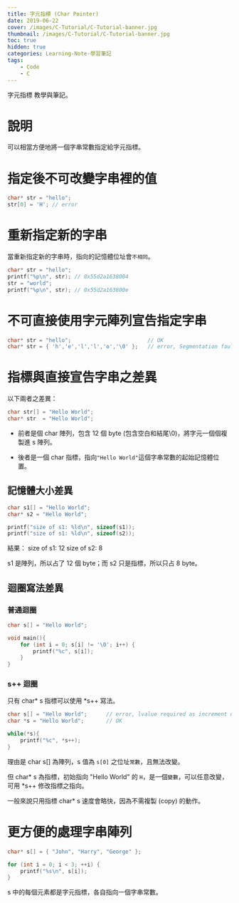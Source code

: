```yaml
---
title: 字元指標 (Char Pointer)
date: 2019-06-22
cover: /images/C-Tutorial/C-Tutorial-banner.jpg
thumbnail: /images/C-Tutorial/C-Tutorial-banner.jpg
toc: true
hidden: true
categories: Learning-Note-學習筆記
tags:
    - Code
    - C
---
```


字元指標 教學與筆記。

<!-- more -->

# 說明
可以相當方便地將一個字串常數指定給字元指標。

# 指定後不可改變字串裡的值

```cpp
char* str = "hello";
str[0] = 'H'; // error
```

# 重新指定新的字串

當重新指定新的字串時，指向的記憶體位址會`不相同`。

```cpp
char* str = "hello";
printf("%p\n", str); // 0x55d2a1638004
str = "world";
printf("%p\n", str); // 0x55d2a163800e
```

# 不可直接使用字元陣列宣告指定字串

```cpp
char* str = "hello";                        // OK
char* str = { 'h','e','l','l','o','\0' };   // error, Segmentation fault (core dumped)
```

# 指標與直接宣告字串之差異

以下兩者之差異：

```cpp
char str[] = "Hello World";
char* str  = "Hello World";
```

* 前者是個 char 陣列，包含 12 個 byte (包含空白和結尾\0)，將字元一個個複製進 s 陣列。

* 後者是一個 char 指標，指向`"Hello World"`這個字串常數的起始記憶體位置。

## 記憶體大小差異

```cpp
char s1[] = "Hello World";
char* s2 = "Hello World";

printf("size of s1: %ld\n", sizeof(s1));
printf("size of s1: %ld\n", sizeof(s2));
```

結果：
size of s1: 12
size of s2: 8

s1 是陣列，所以占了 12 個 byte；而 s2 只是指標，所以只占 8 byte。

## 迴圈寫法差異

### 普通迴圈
```cpp
char s[] = "Hello World";

void main(){
    for (int i = 0; s[i] != '\0'; i++) {
        printf("%c", s[i]);
    }
}
```

### s++ 迴圈
只有 char\* s 指標可以使用 \*s++ 寫法。

```cpp
char s[] = "Hello World";      // error, lvalue required as increment operand
char *s = "Hello World";       // OK

while(*s){
    printf("%c", *s++);
}
```

理由是 char s[] 為陣列，s 值為 `s[0]` 之位址`常數`，且無法改變。

但 char\* s 為指標，初始指向 "Hello World" 的 `H`，是一個`變數`，可以任意改變，可用 \*s++ 修改指標之指向。

一般來說只用指標 char\* s 速度會略快，因為不需複製 (copy) 的動作。

# 更方便的處理字串陣列

```cpp
char* s[] = { "John", "Harry", "George" };

for (int i = 0; i < 3; ++i) {
    printf("%s\n", s[i]);
}
```

s 中的每個元素都是字元指標，各自指向一個字串常數。